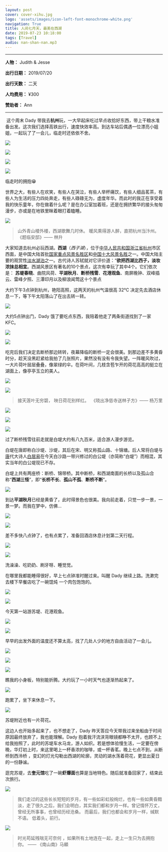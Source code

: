 ```yaml
---
layout: post
cover: cover-xihu.jpg
logo: 'assets/images/icon-left-font-monochrome-white.png'
navigation: True
title: 人间七月天，最美在西湖
date: 2019-07-23 10:18:00
tags: [Travel]
audio: nan-shan-nan.mp3
---
```


-------

**人物：** Judith & Jesse

**出行日期：** 2019/07/20

**出行天数：** 二天

**人均费用：** ¥300

**赞助者：** Ann

--------

​		这个周末 Dady 带我去**杭州**玩，一大早起床吃过早点收拾好东西，带上干粮水准备出发。这次我们选择高铁出行，速度快效率高。到达车站后偶遇一位漂亮小姐姐，一起玩了了一会儿，临走时还依依不舍。

![](https://raw.githubusercontent.com/Judith-Zhu/BlogImages/master/img/IMG_9533.jpg)

![](https://raw.githubusercontent.com/Judith-Zhu/BlogImages/master/img/IMG_9532.jpg)

![](https://raw.githubusercontent.com/Judith-Zhu/BlogImages/master/img/IMG_9123.JPG)

![](https://raw.githubusercontent.com/Judith-Zhu/BlogImages/master/img/IMG_9130.JPG)

临走时的拥抱😁

​		世界之大，有些人在欢笑，有些人在哭泣，有些人举杯痛饮，有些人细品茗茶，有些人为生活的压力四处奔走，有些人碌碌无为，虚度年华。而此时的我正在享受着我的快乐童年，你在做着什么呢？是在办公室加着班，还是在拥挤繁华的接头匆匆漫步，亦或是在地铁里眯着眼打着瞌睡。

![](https://raw.githubusercontent.com/Judith-Zhu/BlogImages/master/img/aste_2019-07-23_16-46-16.png)
>山外青山楼外楼，西湖歌舞几时休。 暖风熏得游人醉，直把杭州当汴州。
>										                  《题临安邸》—— 林升 

大家知道去杭州必玩西湖。**西湖**（*西子湖*），位于[中华人民共和国](https://zh.wikipedia.org/wiki/中华人民共和国)[浙江省](https://zh.wikipedia.org/wiki/浙江省)[杭州](https://zh.wikipedia.org/wiki/杭州市)市区西面，是中国大陆首批[国家重点风景名胜区](https://zh.wikipedia.org/wiki/国家重点风景名胜区)和[中国十大风景名胜](https://zh.wikipedia.org/wiki/中国十大风景名胜)之一。中国大陆主要的观赏性[淡水湖泊](https://zh.wikipedia.org/wiki/淡水湖)之一。古代诗人苏轼就对它评价道：“**欲把西湖比西子，淡妆浓抹总相宜**。西湖风景区有著名的10个景点，这次有幸玩了其中4个。它们依次是：
**苏堤春晓**、曲院风荷、**平湖秋月**、**断桥残雪**、**花港观鱼**、南屏晚钟、双峰插云、雷峰夕照、三潭印月以及柳浪闻莺这十个景点

大约下午3点钟到杭州，艳阳高照，这两天的杭州气温很高 32℃ 决定先去酒店休息一下，等下午太阳落山了在出去转一转。

![](https://raw.githubusercontent.com/Judith-Zhu/BlogImages/master/img/IMG_9535.jpg)

大约5点钟出门，Dady 饿了要吃点东西，我陪着他走了两条街道找到了一家 KFC。

![](https://raw.githubusercontent.com/Judith-Zhu/BlogImages/master/img/IMG_9536.jpg)



![](https://raw.githubusercontent.com/Judith-Zhu/BlogImages/master/img/IMG_9538.jpg)

吃完后我们决定去断桥那边转转，夜幕降临的断桥一定会很美。到那边差不多黄昏时分，趁天没黑赶紧给我拍了几张照片，果然没有没有令我失望。一阵暖风吹过，一大片荷叶层层叠叠，像翠绿的伞。在荷叶间，几枝含苞乍开的荷花高高的挺立在湖面上，像亭亭玉立的美人。

![](https://raw.githubusercontent.com/Judith-Zhu/BlogImages/master/img/paste_2019-07-23_16-54-43.png)

![](https://raw.githubusercontent.com/Judith-Zhu/BlogImages/master/img/paste_2019-07-23_16-55-11.png)

> 接天莲叶无穷碧， 映日荷花别样红。
> ​														《晓出净慈寺送林子方》—— 杨万里

![](https://raw.githubusercontent.com/Judith-Zhu/BlogImages/master/img/IMG_9517.jpg)

![](https://raw.githubusercontent.com/Judith-Zhu/BlogImages/master/img/IMG_9531.jpg)

![](https://raw.githubusercontent.com/Judith-Zhu/BlogImages/master/img/IMG_9527.jpg)

过了断桥残雪往前走就是白堤大约有八九百米，适合游人漫步游览。

白堤在唐即称白沙堤、沙堤，其后在宋、明又称孤山路、十锦塘。后人常将白堤与[唐](https://zh.wikipedia.org/wiki/唐)代大诗人[白居易](https://zh.wikipedia.org/wiki/白居易)在今天白沙路一带兴修过的白公堤（亦简称“白堤”）而相混，其实当年的白公堤现已不存。

白堤上共有两座桥：断桥、锦带桥。其中断桥，和西湖南面的长桥以及孤山合称“**西湖三怪**”，即“**长桥不长**、**孤山不孤**、**断桥不断**”。

![](https://raw.githubusercontent.com/Judith-Zhu/BlogImages/master/img/IMG_9508.jpg)

到达**平湖秋月**已经是黄昏了，此时得景色也很美。我向前走着，只觉一步一景，一景一梦。而我在梦中，仿佛…

![](https://raw.githubusercontent.com/Judith-Zhu/BlogImages/master/img/IMG_9510_tiny.jpg)

![](https://raw.githubusercontent.com/Judith-Zhu/BlogImages/master/img/aste_2019-07-23_15-08-06.png)

差不多快八点钟了，也有点累了，准备回酒店休息计划第二天行程。

![](https://raw.githubusercontent.com/Judith-Zhu/BlogImages/master/img/IMG_9501.jpg)

![](https://raw.githubusercontent.com/Judith-Zhu/BlogImages/master/img/IMG_6713_polarr.JPG)

洗澡澡、吃奶奶、刷牙呀、睡觉觉。

在哪里我都能睡得很好，早上七点钟准时醒过来。叫醒 Dady 继续上路。洗漱完去楼下早餐店吃了一碗馄炖 一个肉包饱饱的。

![](https://raw.githubusercontent.com/Judith-Zhu/BlogImages/master/img/IMG_9250.JPG)

![](https://raw.githubusercontent.com/Judith-Zhu/BlogImages/master/img/IMG_9496.jpg)

今天第一站游苏堤、花港观鱼。

![](https://raw.githubusercontent.com/Judith-Zhu/BlogImages/master/img/IMG_9447.jpg)

![](https://raw.githubusercontent.com/Judith-Zhu/BlogImages/master/img/paste_2019-07-24_18-17-31.png)

早早的出发外面的温度还不算太高，找了几处人少的地方自由活动了一会儿。

![](https://raw.githubusercontent.com/Judith-Zhu/BlogImages/master/img/paste_2019-07-24_18-16-05.png)



![](https://raw.githubusercontent.com/Judith-Zhu/BlogImages/master/img/IMG_9486.jpg)

![](https://raw.githubusercontent.com/Judith-Zhu/BlogImages/master/img/IMG_9481.jpg)

瞧我的小身板，特别能折腾。大约玩了一小时天气也逐渐热起来了。

![](https://raw.githubusercontent.com/Judith-Zhu/BlogImages/master/img/IMG_9475.jpg)

跑累了，坐下来休息一下。

![](https://raw.githubusercontent.com/Judith-Zhu/BlogImages/master/img/IMG_9443.jpg)

苏堤附近也有一片荷花。

这边人也开始多起来了，也不想走了，Dady 昨天答应今天带我过来坐船由于时间原因最终放弃了，我也能理解。Dady 抱着我汗流浃背眼镜都睁不太开，也顾不上给我拍照了，此时的苏堤车水马龙，游人如织。若是想体验慢生活，一定要在傍晚，华灯初上时，来这里喝上一杯香浓的咖啡，或一杯香茗。晚上七点不到，从断桥到西泠桥  ，变幻的灯光勾勒出西湖的轮廓，灵动的湖水荡着荷花，更显出夏日的一份静谧。

逛完苏堤，去**奎元馆**吃了一碗**虾爆面**也算是当地特色。随后就准备回家了，结束此次旅行。

![](https://raw.githubusercontent.com/Judith-Zhu/BlogImages/master/img/IMG_9225.JPG)

> 我们走过的这些长长短短的岁月，有一些如彩虹般绚烂，也有一些如黄昏黯淡，走了很久之后，我们会明白，其实我们都和岁月一样。曾记情怀万丈，曾经无所事事，也曾经历经沧桑。
> 而最后，我们也都会和岁月一样，缄默不语。
> 低着头，前行。

![](https://raw.githubusercontent.com/Judith-Zhu/BlogImages/master/img/IMG_9419.jpg)

> 时光苟延残喘无可奈何 ，如果所有土地连在一起，走上一生只为去拥抱你。
> 											—— 《南山南》马頔
